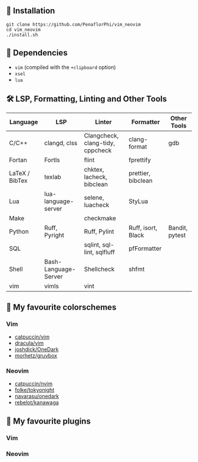 ## 🔽 Installation

```
git clone https://github.com/PenaflorPhi/vim_neovim
cd vim_neovim
./install.sh
```
## 🤝 Dependencies

- `vim` (compiled with the `+clipboard` option)
- `xsel`
- `lua`

## 🛠️ LSP, Formatting, Linting and Other Tools

| Language       | LSP                  | Linter                           | Formatter          | Other Tools    |
| -------------- | -------------------- | -------------------------------- | ------------------ | -------------- |
| C/C++          | clangd, clss         | Clangcheck, clang-tidy, cppcheck | clang-format       | gdb            |
| Fortan         | Fortls               | flint                            | fprettify          |                |
| LaTeX / BibTex | texlab               | chktex, lacheck, bibclean        | prettier, bibclean |                |
| Lua	         | lua-language-server  | selene, luacheck                 | StyLua             |                |
| Make           |                      | checkmake                        |                    |                |
| Python         | Ruff, Pyright        | Ruff, Pylint                     | Ruff, isort, Black | Bandit, pytest |
| SQL            |                      | sqlint, sql-lint, sqlfluff       | pfFormatter        |                |
| Shell	         | Bash-Language-Server | Shellcheck                       | shfmt              |                |
| vim	         | vimls                | vint                             |                    |                |

## 🎨 My favourite colorschemes
### Vim
- [catpuccin/vim](https://github.com/catppuccin/vim)
- [dracula/vim](https://github.com/dracula/vim)
- [joshdick/OneDark](https://github.com/joshdick/onedark.vim)
- [morhetz/gruvbox](https://github.com/morhetz/gruvbox)
### Neovim
- [catpuccin/nvim](https://github.com/catppuccin/nvim)
- [folke/tokyonight](https://github.com/folke/tokyonight.nvim)
- [navarasu/onedark](https://github.com/navarasu/onedark.nvim)
- [rebelot/kanawaga](https://github.com/rebelot/kanagawa.nvim)

## 🔌 My favourite plugins
### Vim
### Neovim
